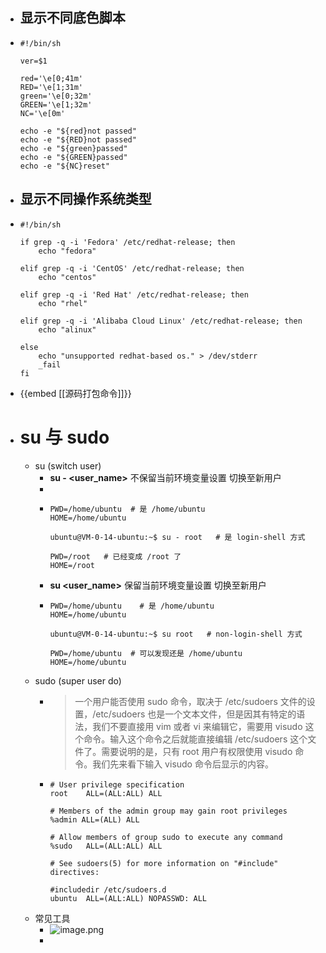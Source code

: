 - ## 显示不同底色脚本
- ```shell
  #!/bin/sh
  
  ver=$1
  
  red='\e[0;41m'
  RED='\e[1;31m'
  green='\e[0;32m'
  GREEN='\e[1;32m'
  NC='\e[0m'
  
  echo -e "${red}not passed"
  echo -e "${RED}not passed"
  echo -e "${green}passed"
  echo -e "${GREEN}passed"
  echo -e "${NC}reset"
  ```
- ## 显示不同操作系统类型
- ```shell
  #!/bin/sh
  
  if grep -q -i 'Fedora' /etc/redhat-release; then
      echo "fedora"
  
  elif grep -q -i 'CentOS' /etc/redhat-release; then
      echo "centos"
  
  elif grep -q -i 'Red Hat' /etc/redhat-release; then
      echo "rhel"
  
  elif grep -q -i 'Alibaba Cloud Linux' /etc/redhat-release; then
      echo "alinux"
  
  else
      echo "unsupported redhat-based os." > /dev/stderr
      _fail
  fi
  ```
- {{embed [[源码打包命令]]}}
- # su 与 sudo
	- su (switch user)
		- **su - <user_name>**   不保留当前环境变量设置 切换至新用户
		-
		- ```shell
		  PWD=/home/ubuntu  # 是 /home/ubuntu  
		  HOME=/home/ubuntu    
		  
		  ubuntu@VM-0-14-ubuntu:~$ su - root   # 是 login-shell 方式  
		  
		  PWD=/root   # 已经变成 /root 了  
		  HOME=/root  
		  ```
		- **su <user_name>** 保留当前环境变量设置 切换至新用户
		- ```shell
		  PWD=/home/ubuntu    # 是 /home/ubuntu  
		  HOME=/home/ubuntu  
		  
		  ubuntu@VM-0-14-ubuntu:~$ su root   # non-login-shell 方式  
		  
		  PWD=/home/ubuntu  # 可以发现还是 /home/ubuntu  
		  HOME=/home/ubuntu  
		  
		  ```
	- sudo (super user do)
		- > 一个用户能否使用 sudo 命令，取决于 /etc/sudoers 文件的设置，/etc/sudoers 也是一个文本文件，但是因其有特定的语法，我们不要直接用 vim 或者 vi 来编辑它，需要用 visudo 这个命令。输入这个命令之后就能直接编辑 /etc/sudoers 这个文件了。需要说明的是，只有 root 用户有权限使用 visudo 命令。我们先来看下输入 visudo 命令后显示的内容。
		- ```
		  # User privilege specification  
		  root    ALL=(ALL:ALL) ALL  
		    
		  # Members of the admin group may gain root privileges  
		  %admin ALL=(ALL) ALL  
		    
		  # Allow members of group sudo to execute any command  
		  %sudo   ALL=(ALL:ALL) ALL  
		    
		  # See sudoers(5) for more information on "#include" directives:  
		    
		  #includedir /etc/sudoers.d  
		  ubuntu  ALL=(ALL:ALL) NOPASSWD: ALL  
		  ```
	- 常见工具
		- ![image.png](../assets/image_1652962521580_0.png)
		-